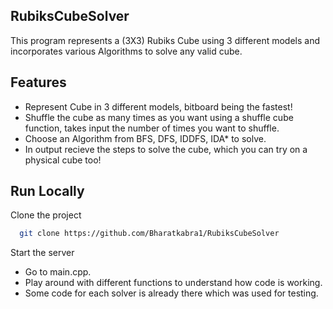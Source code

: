## RubiksCubeSolver
This program represents a (3X3) Rubiks Cube using 3 different models and incorporates various Algorithms to solve any valid cube.

## Features
- Represent Cube in 3 different models, bitboard being the fastest!
- Shuffle the cube as many times as you want using a shuffle cube function, takes input the number of times you want to shuffle.
- Choose an Algorithm from BFS, DFS, IDDFS, IDA* to solve.
- In output recieve the steps to solve the cube, which you can try on a physical cube too!

## Run Locally

Clone the project

```bash
  git clone https://github.com/Bharatkabra1/RubiksCubeSolver
```

Start the server

- Go to main.cpp.
- Play around with different functions to understand how code is working.
- Some code for each solver is already there which was used for testing.


